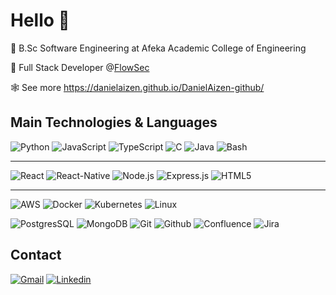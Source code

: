 # Hello 👋

📙 B.Sc Software Engineering at Afeka Academic College of Engineering

🏢 Full Stack Developer @<a href='https://www.Flow-Sec.com'>FlowSec</a>

🕸️ See more https://danielaizen.github.io/DanielAizen-github/


## Main Technologies & Languages
![Python](https://img.shields.io/badge/-Python-000?&style=for-the-badge&logo=python)
![JavaScript](https://img.shields.io/badge/-Javascript-000?&style=for-the-badge&logo=javascript&logoColor=%23F7DF1E)
![TypeScript](https://img.shields.io/badge/-Typescript-000?&style=for-the-badge&logo=typescript)
![C](https://img.shields.io/badge/-C/C++-000?&style=for-the-badge&logo=c%2B%2B)
![Java](https://img.shields.io/badge/-Java-000?&style=for-the-badge&logo=java&logoColor=white)
![Bash](https://img.shields.io/badge/Shell_Script-121011?style=for-the-badge&logo=gnu-bash&logoColor=white)

---

![React](https://img.shields.io/badge/-React-000?logo=react&style=for-the-badge)
![React-Native](https://img.shields.io/badge/React_Native-20232A?style=for-the-badge&logo=react&logoColor=61DAFB)
![Node.js](https://img.shields.io/badge/-Node.js-000?logo=node.js&style=for-the-badge)
![Express.js](https://img.shields.io/badge/-Express.js-000?logo=express&style=for-the-badge)
![HTML5](https://img.shields.io/badge/-HTML5-000?logo=html5&style=for-the-badge)

---

![AWS](https://img.shields.io/badge/-AWS-000?&logo=Amazon-AWS&logoColor=F90&style=for-the-badge)
![Docker](https://img.shields.io/badge/-Docker-000?&logo=Docker&style=for-the-badge)
![Kubernetes](https://img.shields.io/badge/-Kubernetes-000?&logo=Kubernetes&style=for-the-badge)
![Linux](https://img.shields.io/badge/-Linux-000?&logo=Linux&style=for-the-badge)

![PostgresSQL](https://img.shields.io/badge/PostgreSQL-316192?style=for-the-badge&logo=postgresql&logoColor=white)
![MongoDB](https://img.shields.io/badge/-MongoDB-000?&logo=mongodb&style=for-the-badge)
![Git](https://img.shields.io/badge/-Git-000?&logo=git&style=for-the-badge)
![Github](https://img.shields.io/badge/-Github-000?&logo=github&style=for-the-badge)
![Confluence](https://img.shields.io/badge/-Confluence-000?&logo=confluence&style=for-the-badge)
![Jira](https://img.shields.io/badge/-Jira-000?&logo=jira&style=for-the-badge)


## Contact

[![Gmail](https://img.shields.io/badge/Gmail-D14836?style=for-the-badge&logo=gmail&logoColor=white)][gmail] [![Linkedin](https://img.shields.io/badge/linkedin-0077B5?&style=for-the-badge&logo=linkedin&logoColor=white)][linkedin] 

[gmail]: mailto:aiz.dani@gmail.com
[linkedin]: https://www.linkedin.com/in/daniel-aizenband-8117391b9/
